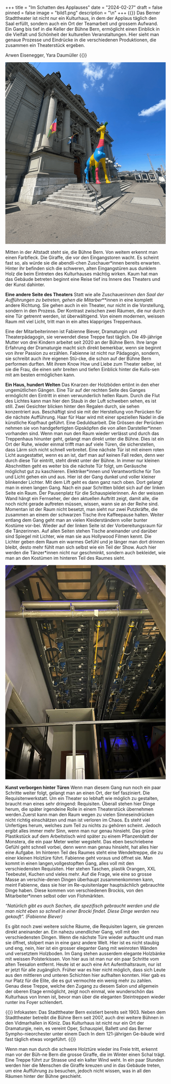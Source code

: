 +++
title = "Im Schatten des Applauses"
date = "2024-02-27"
draft = false
pinned = false
image = "bild1.png"
description = "\n"
+++
{{<lead>}} Das Berner Stadttheater ist nicht nur ein Kulturhaus, in dem der Applaus täglich den Saal erfüllt, sondern auch ein Ort der Teamarbeit und grossem Aufwand. Ein Gang bis tief in die Keller der Bühne Bern, ermöglicht einen Einblick in die Vielfalt und Schönheit der kulturellen Veranstaltungen. Hier sieht man genaue Prozesse und Eindrücke in die verschiedenen Produktionen, die zusammen ein Theaterstück ergeben.

Arwen Eisenegger, Yara Daumüller {{</lead>}}

![Das Berner Stadttheater von vorne mit der aktuellen Giraffenstatue (Bild https://de.foursquare.com/v/stadttheater-bern/4bf80db7b182c9b637bb765a?openPhotoId=6485b86626ea3236f26e2b62 )](bild1.png)

Mitten in der Altstadt steht sie, die Bühne Bern. Von weitem erkennt man einen Farbfleck. Die Giraffe, die vor den Eingangstoren wacht. Es scheint fast so, als würde sie die abendli-chen Zuschauer*innen bereits erwarten. Hinter ihr befinden sich die schweren, alten Eingangstüren aus dunklem Holz die beim Eintreten des Kulturhauses mächtig wirken. Kaum hat man das Gebäude betreten beginnt eine Reise tief ins Innere des Theaters und der Kunst dahinter.

**Eine andere Seite des Theaters**
Statt wie alle Zuschauer*innen den Saal der Aufführungen zu betreten, gehen die Mitarber*\*\*innen in eine komplett andere Richtung. Sie gehen auch in ein Theater, nur nicht in die Vorstellung, sondern in den Prozess. Der Kontrast zwischen zwei Räumen, die nur durch eine Tür getrennt werden, ist überwältigend. Von einem modernen, weissen Raum mit viel Licht, tritt man in ein altes klappriges Treppenhaus. 

Eine der Mitarbeiterinnen ist Fabienne Biever, Dramaturgin und Theaterpädagogin, sie verwendet diese Treppe fast täglich. Die 49-jährige Mutter von drei Kindern arbeitet seit 2020 an der Bühne Bern. Ihre lange Erfahrung der Dramaturgie macht sich direkt bemerkbar, wenn sie beginnt von ihrer Passion zu erzählen. Fabienne ist nicht nur Pädagogin, sondern, sie schreibt auch ihre eigenen Stü-cke, die schon auf der Bühne Bern performen durften. Mit ihrem Know How und Liebe zum Theater selber, ist sie die Frau, die einen sehr breiten und tiefen Einblick hinter die Kulis-sen mit am besten ermöglichen kann. 

**Ein Haus, hundert Welten**
Das Knarzen der Holzböden ertönt in den eher ungemütlichen Gängen. Eine Tür auf der rechten Seite des Ganges ermöglicht den Eintritt in einen verwunderlich hellen Raum. Durch die Flut des Lichtes kann man hier den Staub in der Luft schweben sehen, es ist still. Zwei Gesichter blicken hinter den Regalen durch, sie sehen konzentriert aus. Beschäftigt sind sie mit der Herstellung von Perücken für die nächste Aufführung. Haar für Haar wird mit einer speziellen Nadel in die künstliche Kopfhaut geführt. Eine Geduldsarbeit. Die Grössen der Perücken nehmen sie von handgefertigten Gipsköpfen die von allen Darsteller\*innen vorhanden sind.
Wenn man nun den Raum wieder verlässt und durch das Treppenhaus hinunter geht, gelangt man direkt unter die Bühne. Dies ist ein Ort der Ruhe, wieder einmal trifft man auf viele Türen, die sicherstellen, dass Lärm sich nicht schnell verbreitet. Eine nächste Tür ist mit einem roten Licht ausgestattet, wenn es an ist, darf man auf keinen Fall reden, denn wer durch diese Tür eintritt, steht direkt unter der Bühne. In immer nur kleinen Abschnitten geht es weiter bis die nächste Tür folgt, um Geräusche möglichst gut zu kaschieren. Elektriker\*innen und Verantwortliche für Ton und Licht gehen ein und aus. Hier ist der Gang dunkel und voller kleiner blinkender Lichter.
Mit dem Lift geht es dann ganz nach oben. Dort gelangt man in einen langen Gang. Nach ein paar Schritten bildet sich auf der linken Seite ein Raum. Der Pausenplatz für die Schauspielerinnen. An der weissen Wand hängt ein Fernseher, der den aktuellen Auftritt zeigt, damit alle, die noch nicht gerade auftreten müssen, wissen, wann sie an der Reihe sind. Momentan ist der Raum nicht besetzt, man sieht nur zwei Putzkräfte, die zusammen an einem der schwarzen Tische ihre Kaffeepause halten.
Weiter entlang dem Gang geht man an vielen Kleiderständern voller bunter Kostüme vor-bei. Wieder auf der linken Seite ist der Vorbereitungsraum für die Tänzerinnen. Auf allen Seiten stehen Tische aneinander und darüber sind Spiegel mit Lichter, wie man sie aus Hollywood Filmen kennt. Die Lichter geben dem Raum ein warmes Gefühl und je länger man dort drinnen bleibt, desto mehr fühlt man sich selbst wie ein Teil der Show. Auch hier werden die Tänzer*innen nicht nur geschminkt, sondern auch bekleidet, wie man an den Kostümen im hinteren Teil des Raumes sieht.

![Direkt unter der Bühne, währenddessen ein Theaterstück läuft (Bild: Arwen Eisenegger)](whatsapp-bild-2024-02-25-um-11.30.14_d837ba2d.jpg)

**Kunst verborgen hinter Türen**
Wenn man diesem Gang nun noch ein paar Schritte weiter folgt, gelangt man an einen Ort, der tief fasziniert. Die Requisitenwerkstatt. Um ein Theater so lebhaft wie möglich zu gestalten, braucht man eines sehr dringend: Requisiten. Überall stehen hier Dinge herum, die später irgendeine Rolle in einem Theaterstück übernehmen werden.Zuerst kann man den Raum wegen zu vielen Sinneseindrücken nicht richtig einschätzen und man ist verloren im Chaos. Es steht viel Unfertiges herum, welches zum Teil zu nichts zu gehören scheint. Jedoch ergibt alles immer mehr Sinn, wenn man nur genau hinsieht. Das grüne Plastikstück auf dem Arbeitstisch wird später zu einem Pflanzenblatt der Monstera, die ein paar Meter weiter wegsteht. Das eben beschriebene Gefühl geht schnell vorbei, denn wenn man genau hinsieht, hat alles hier eine Aufgabe. 
Im hinteren Teil des Raumes steht eine Wendeltreppe, die zu einer kleinen Holztüre führt. Fabienne geht voraus und öffnet sie. Man kommt in einen langen,vollgestopften Gang, alles voll mit den verschiedensten Requisiten. Hier stehen Taschen, plastik Orangen, XXL Teebeutel, Kuchen und vieles mehr. Auf die Frage, wie eine so grosse Masse an verschie-denen Dingen überhaupt zusammenkommen kann, meint Fabienne, dass sie hier im Re-quisitenlager hauptsächlich gebrauchte Dinge haben. Diese kommen von verschiedenen Brockis, von den Mitarbeiter*innen selbst oder von Flohmärkten.

*“Natürlich gibt es auch Sachen, die spezifisch gebraucht werden und die man nicht eben so schnell in einer Brocki findet. Diese Dinge werden neu gekauft”. (Fabienne Biever)*

Es gibt noch zwei weitere solche Räume, die Requisiten lagern, sie grenzen direkt aneinander an. Ein nahezu unendlicher Gang, voll mit den verschiedensten Dingen. Wenn die nächste Türe wieder auftaucht und man sie öffnet, stolpert man in eine ganz andere Welt. Hier ist es nicht staubig und eng, nein, hier ist ein grosser eleganter Gang mit weinroten Wänden und versetztem Holzboden. Im Gang stehen ausserdem elegante Holzbänke mit weissen Polsterkissen. Von hier aus ist man nur ein paar Schritte vom alten Teesalon entfernt. Heute ist er auch eine Art Aufenthaltsraum, nur ist er jetzt für alle zugänglich. Früher war es hier nicht möglich, dass sich Leute aus den mittleren und unteren Schichten hier aufhalten konnten. Hier gab es nur Platz für die Elite, die es gut vermochte ein wenig mehr zu zahlen. Genau diese Treppe, welche den Zugang zu diesem Salon und allgemein der oberen Etage ermöglicht, zeigt noch einmal, wie wunderschön das Kulturhaus von Innen ist, bevor man über die eleganten Steintreppen wieder runter ins Foyer schlendert.

{{<box>}} Infokasten:
Das Stadttheater Bern existiert bereits seit 1903. Neben dem Stadttheater betreibt die Bühne Bern seit 2007, auch drei weitere Bühnen in den Vidmarhallen in Köniz. Das Kulturhaus ist nicht nur ein Ort der Dramaturgie, nein, es vereint Oper, Schauspiel, Ballett und das Berner Sympho-nieorchester unter einem Dach In dem 121-jährigen Ge-bäude wird fast täglich etwas vorgeführt. {{</box>}}

Wenn man nun durch die schwere Holztüre wieder ins Freie tritt, erkennt man vor der Büh-ne Bern die grosse Giraffe, die im Winter einen Schal trägt. Eine Treppe führt zur Strasse und ein kalter Wind weht. In ein paar Stunden werden hier die Menschen die Giraffe kreuzen und in das Gebäude treten, um eine Aufführung zu besuchen, jedoch nicht wissen, was in all den Räumen hinter der Bühne geschieht.
